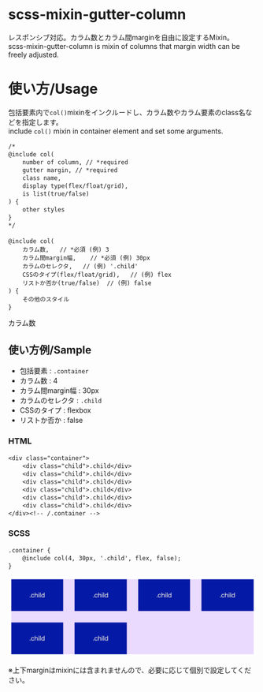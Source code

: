 # scss-mixin-gutter-column

レスポンシブ対応。カラム数とカラム間marginを自由に設定するMixin。<br>
scss-mixin-gutter-column is mixin of columns that margin width can be freely adjusted.

# 使い方/Usage

包括要素内で```col()```mixinをインクルードし、カラム数やカラム要素のclass名などを指定します。<br>
include ```col()``` mixin in container element and set some arguments.

```
/*
@include col(
	number of column, // *required
	gutter margin, // *required
	class name,
	display type(flex/float/grid),
	is list(true/false)
) {
	other styles
}
*/

@include col(
	カラム数,	// *必須 (例) 3
	カラム間margin幅,	// *必須 (例) 30px
	カラムのセレクタ,	// (例) '.child'
	CSSのタイプ(flex/float/grid),	// (例) flex
	リストか否か(true/false)	// (例) false
) {
	その他のスタイル
}
```

カラム数

## 使い方例/Sample

- 包括要素 : ```.container```
- カラム数 : 4
- カラム間margin幅 : 30px
- カラムのセレクタ : ```.child```
- CSSのタイプ : flexbox
- リストか否か : false

### HTML

```
<div class="container">
	<div class="child">.child</div>
	<div class="child">.child</div>
	<div class="child">.child</div>
	<div class="child">.child</div>
	<div class="child">.child</div>
	<div class="child">.child</div>
</div><!-- /.container -->
```

### SCSS

```
.container {
	@include col(4, 30px, '.child', flex, false);
}
```

<img src="grid/images/sample-1.png" alt="sample" title="sample" width="655">

※上下marginはmixinには含まれませんので、必要に応じて個別で設定してください。
